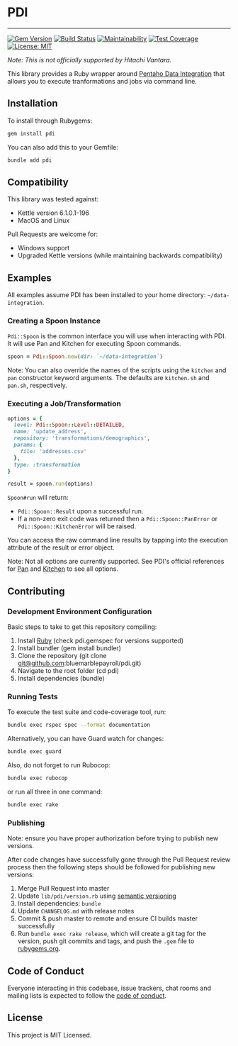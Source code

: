 # PDI

---

[![Gem Version](https://badge.fury.io/rb/pdi.svg)](https://badge.fury.io/rb/pdi) [![Build Status](https://travis-ci.org/bluemarblepayroll/pdi.svg?branch=master)](https://travis-ci.org/bluemarblepayroll/pdi) [![Maintainability](https://api.codeclimate.com/v1/badges/955e491a34465360bf64/maintainability)](https://codeclimate.com/github/bluemarblepayroll/pdi/maintainability) [![Test Coverage](https://api.codeclimate.com/v1/badges/955e491a34465360bf64/test_coverage)](https://codeclimate.com/github/bluemarblepayroll/pdi/test_coverage) [![License: MIT](https://img.shields.io/badge/License-MIT-yellow.svg)](https://opensource.org/licenses/MIT)

*Note: This is not officially supported by Hitachi Vantara.*

This library provides a Ruby wrapper around [Pentaho Data Integration](https://www.hitachivantara.com/en-us/products/data-management-analytics/pentaho-platform/pentaho-data-integration.html) that allows you to execute tranformations and jobs via command line.

## Installation

To install through Rubygems:

````bash
gem install pdi
````

You can also add this to your Gemfile:

````bash
bundle add pdi
````

## Compatibility

This library was tested against:

* Kettle version 6.1.0.1-196
* MacOS and Linux

Pull Requests are welcome for:

* Windows support
* Upgraded Kettle versions (while maintaining backwards compatibility)

## Examples

All examples assume PDI has been installed to your home directory: `~/data-integration`.

### Creating a Spoon Instance

`Pdi::Spoon` is the common interface you will use when interacting with PDI.  It will use Pan and Kitchen for executing Spoon commands.

```ruby
spoon = Pdi::Spoon.new(dir: `~/data-integration`)
```

Note: You can also override the names of the scripts using the `kitchen` and `pan` constructor keyword arguments.  The defaults are `kitchen.sh` and `pan.sh`, respectively.

### Executing a Job/Transformation

```ruby
options = {
  level: Pdi::Spoon::Level::DETAILED,
  name: 'update_address',
  repository: 'transformations/demographics',
  params: {
    file: 'addresses.csv'
  },
  type: :transformation
}

result = spoon.run(options)
```

`Spoon#run` will return:

* `Pdi::Spoon::Result` upon a successful run.
* If a non-zero exit code was returned then a `Pdi::Spoon::PanError` or `Pdi::Spoon::KitchenError` will be raised.

You can access the raw command line results by tapping into the execution attribute of the result or error object.

Note: Not all options are currently supported.  See PDI's official references for [Pan](https://help.pentaho.com/Documentation/6.1/0L0/0Y0/070/000) and [Kitchen](https://help.pentaho.com/Documentation/6.1/0L0/0Y0/070/010) to see all options.

## Contributing

### Development Environment Configuration

Basic steps to take to get this repository compiling:

1. Install [Ruby](https://www.ruby-lang.org/en/documentation/installation/) (check pdi.gemspec for versions supported)
2. Install bundler (gem install bundler)
3. Clone the repository (git clone git@github.com:bluemarblepayroll/pdi.git)
4. Navigate to the root folder (cd pdi)
5. Install dependencies (bundle)

### Running Tests

To execute the test suite and code-coverage tool, run:

````bash
bundle exec rspec spec --format documentation
````

Alternatively, you can have Guard watch for changes:

````bash
bundle exec guard
````

Also, do not forget to run Rubocop:

````bash
bundle exec rubocop
````

or run all three in one command:

````bash
bundle exec rake
````

### Publishing

Note: ensure you have proper authorization before trying to publish new versions.

After code changes have successfully gone through the Pull Request review process then the following steps should be followed for publishing new versions:

1. Merge Pull Request into master
2. Update `lib/pdi/version.rb` using [semantic versioning](https://semver.org/)
3. Install dependencies: `bundle`
4. Update `CHANGELOG.md` with release notes
5. Commit & push master to remote and ensure CI builds master successfully
6. Run `bundle exec rake release`, which will create a git tag for the version, push git commits and tags, and push the `.gem` file to [rubygems.org](https://rubygems.org).

## Code of Conduct

Everyone interacting in this codebase, issue trackers, chat rooms and mailing lists is expected to follow the [code of conduct](https://github.com/bluemarblepayroll/pdi/blob/master/CODE_OF_CONDUCT.md).

## License

This project is MIT Licensed.
